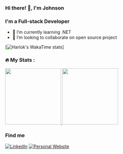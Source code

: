 ### Hi there! 👋, I'm Johnson

### I'm a Full-stack Developer 


- 🌱 I’m currently learning .NET
- 👯 I’m looking to collaborate on open source project

<!--START_SECTION:waka--><!--END_SECTION:waka-->

[![Harlok's WakaTime stats](https://github-readme-stats.vercel.app/api/wakatime?wambere=ffflabs)]

### :fire: My Stats :

<p align="left">
<a href="https://github.com/joshwambere">
  <img height="180em" src="https://github-readme-stats-eight-theta.vercel.app/api?username=joshwambere&show_icons=true&theme=radical&include_all_commits=true&count_private=true"/>
  <img height="180em" src="https://github-readme-stats-eight-theta.vercel.app/api/top-langs/?username=joshwambere&layout=compact&langs_count=12&theme=radical"/>
</a>
</p>

### Find me
<a href="https://www.linkedin.com/in/dusabe-johnson" target="_blank"><img src="https://img.shields.io/badge/LinkedIn-%230077B5.svg?&style=flat&logo=linkedin&logoColor=white" alt="LinkedIn"></a>
‎‎ [![Personal Website](https://img.shields.io/badge/visit-Johnson.rw-blue)](https://johnson.rw/)

